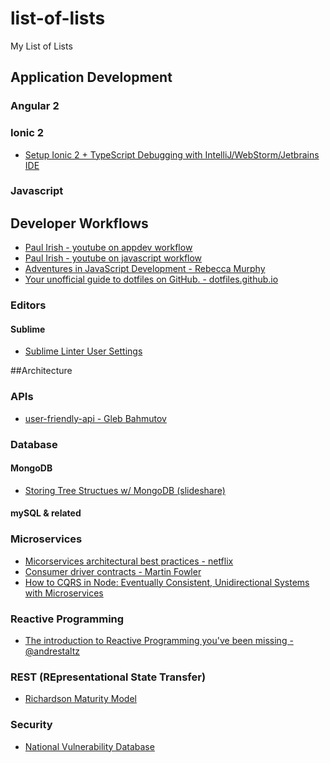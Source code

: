 # list-of-lists
My List of Lists

## Application Development 

### Angular 2

### Ionic 2
* [Setup Ionic 2 + TypeScript Debugging with IntelliJ/WebStorm/Jetbrains IDE](http://blog.thecodecampus.de/setup-ionic-2-typescript-debugging-intellijwebstormjetbrains-ide/)

### Javascript

## Developer Workflows
* [Paul Irish - youtube on appdev workflow](https://www.youtube.com/watch?v=vDbbz-BdyYc)
* [Paul Irish - youtube on javascript workflow](https://www.youtube.com/watch?v=f7AU2Ozu8eo)
* [Adventures in JavaScript Development - Rebecca Murphy](http://rmurphey.com/)
* <a href="http://dotfiles.github.io" target="_blank">Your unofficial guide to dotfiles on GitHub. - dotfiles.github.io</a>

###  Editors
#### Sublime
* [Sublime Linter User Settings](http://bl.ocks.org/bretdavidson/3189814)

##Architecture

### APIs
* [user-friendly-api - Gleb Bahmutov](http://glebbahmutov.com/blog/user-friendly-api/)

### Database
#### MongoDB
* [Storing Tree Structues w/ MongoDB (slideshare)](http://www.slideshare.net/voronenko/storing-tree-structures-with-mongodb)

#### mySQL & related

### Microservices
* [Micorservices architectural best practices - netflix](https://www.nginx.com/blog/microservices-at-netflix-architectural-best-practices/)
* [Consumer driver contracts - Martin Fowler](http://martinfowler.com/articles/consumerDrivenContracts.html)
* [How to CQRS in Node: Eventually Consistent, Unidirectional Systems with Microservices](http://nycnode.com/videos/matt-walters-how-to-cqrs-in-node-eventually-consistent-unidirectional-systems-with-microservices)

### Reactive Programming
* [The introduction to Reactive Programming you've been missing - @andrestaltz](https://gist.github.com/staltz/868e7e9bc2a7b8c1f754)

### REST (REpresentational State Transfer)
* [Richardson Maturity Model](http://martinfowler.com/articles/richardsonMaturityModel.html)

### Security
* [National Vulnerability Database](https://nvd.nist.gov/home.cfm)

